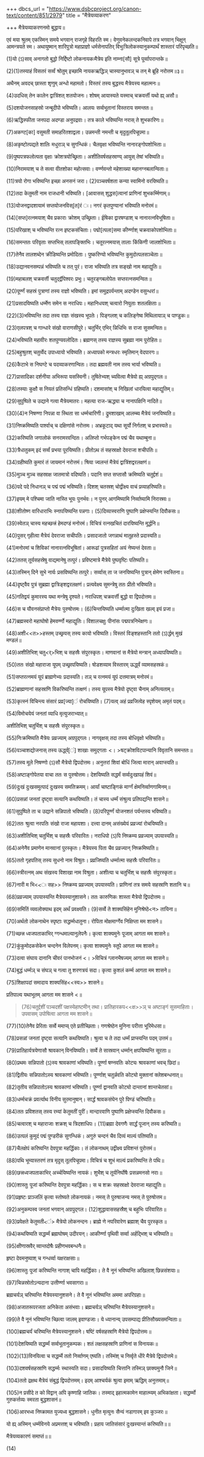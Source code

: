 +++
dbcs_url = "https://www.dsbcproject.org/canon-text/content/851/2979"
title = "मैत्रेयव्याकरण"

+++
मैत्रेयव्याकरणनमो बुद्धाय॥

एवं मया श्रुतम्
एकस्मिन् समये भगवान् राजगृहे विहरति स्म। वेणुवनेकलन्दकनिवापे तत्र
भगवान् भिक्षून् आमन्त्रयते स्म। अथायुष्मान्
शारिपुत्रो महाप्राज्ञो
धर्मसेनापतिर् विभुःत्रिलोकस्यानुकम्पार्थं
शास्तारं परिपृच्छति॥

(1)यो (ऽ)साव् अनागतो बुद्धो
निर्द्दिष्टो लोकनायकःमैत्रेय इति नाम्ना[सौ] सूत्रे पूर्व्वापरान्तके॥

(2)(1)तस्याहं विसतरं
सर्व्वं श्रोतुम् इच्छामि नायकऋद्धिञ् चास्यानुभावञ्
च तन् मे ब्रूहि नरोत्तम॥३॥

अथैनम् अवदच् छास्ता
शृणुम् अन्धो महामतो। विस्तरं तस्य बुद्धस्य
मैत्रेयस्य महात्मनः॥

(4)उदधिस् तेन कालेन
द्वात्रिंशत् शतयोजनः। शोषम् आयास्यते
यस्माच् चक्रवर्त्ती यथो ह्य् असौ॥

(5)दशयोजनसाहस्रो जन्बूदीपो
भविष्यति। आलयः सर्व्वभूतानां
विस्तराय समन्ततः॥

(6)ऋद्धिस्फीता जनपदा
अदण्डा अनुपद्रवाः। तत्र काले भविष्यन्ति
नरास् ते शुभकारिणः॥

(7)अकण्ट[का] वसुमती समाहरितशाद्वला। उन्नमन्ती नमन्ती
च मृदुतूलपिचूपमा॥

(8)अकृष्टोत्पद्यते
शालिः मधुराञ् च सुगन्धिकं। चैलवृक्षा भविष्यन्ति
नानारङ्गोपशोभिताः॥

(9)पुष्पपत्रफलोत्पता
वृक्षाः क्रोशत्रयोच्छ्रिताः। अशीतिवर्षसहस्राण्य्
आयुस् तेषां भविष्यति॥

(10)निरामयाश् च ते
सत्वा वीतशोका महोत्सवाः। वर्ण्णवन्तो महेशाख्या
महानग्नबलान्विताः॥

(11)त्रयो रोगा भविष्यन्ति
इच्छा अनसनं जरा। (2)पञ्चवर्षशता कन्या
स्वामिनो वरयिष्यति॥

(12)तदा केतुमती नाम
राजधानी भविष्यति। [आवासस् शुद्धस]त्वानां प्राणिनां
शुभकर्म्मिणाम्॥

(13)योजनद्वादशायामं
सप्तयोजनविस्[त]रं ः। नगरं कृतपुण्यानां
भविष्यति मनोरमं॥

(14)[सप्त]रत्नमयाश् चैव प्रकाराः
क्रोशम् उच्छ्रिताः। ईषिका द्वारषण्डाश्
च नानारत्नविभूषिताः॥

(15)परिखाश् च भविष्यन्ति
रत्न इष्टकसंचिताः। पद्मो[त्पला]समा कीर्ण्णाश्
चक्रवाकोपशोभिताः॥

(16)समन्ततः परिवृताः
सप्तभिस् तलापङ्क्तिभिः। चतूरत्नमयास् तालाः
किंकिणी जालशोभिताः॥

(17)तेनैव तालशब्देन
क्रीडिष्यन्ति प्रमोदिताः। पुष्करिण्यो भविष्यन्ति
कुमुदोत्पलसञ्चेताः॥

(18)उद्यानवनसम्पन्नं
भविष्यति च तत् पुरं। राजा भविष्यति तत्र
सङ्खो नाम महाद्युतिः॥

(19)महाबलश् चक्रवर्त्ती
चतुर्द्द्वीपेश्वरः प्रभुः। चतुरङ्गबलोपेतः
सप्तरत्नसमन्वितः॥

(20)पूर्ण्णं सहस्रं
पुत्राणां तस्य राज्ञो भविष्यति। इमां समुद्रपर्यन्ताम्
अदण्डेन वसुन्धरां॥

(21)प्रसादयिष्यति धर्म्मेण
समेन स नराधिपः। महानिधयश् चत्वारो
नियुताः शतलक्षिताः॥

(22)(3)भविष्यन्ति तदा
तस्य राज्ञः संखस्य भूपतेः। पिङ्गलश् च कलिङ्गेष्व
मिथिलायाञ् च पाण्डुकः॥

(23)एलपत्रश् च गान्धारे
संखो वाराणसीपुरे। चतुर्भिर् एभिर्
न्निधिभिः स राजा सुसमन्वितः॥

(24)भविष्यति महावीरः
शतपुण्यवलोदितः। ब्रह्मणस् तस्य
राज्ञस्य सुब्रह्मा नाम पुरोहितः॥

(25)बहुश्रुतश् चतुर्व्वेद
उपाध्यायो भविष्यति। अध्यापको मन्त्रधरः
स्मृतिमान् वेदपारगः॥

(26)कैटाभे स निघण्टे
च पदव्याकरणान्वितः। तदा ब्रह्मवती नाम
तस्य भार्या भविष्यति॥

(27)प्रासादिका दर्शनीया
अभिरूपा यसस्विनी। तुषितेभ्यश् च्यवित्वा
मैत्रेयो ह्य् अग्रपुद्गलः॥

(28)तस्याः कुक्षौ स
नियतं प्रतिसन्धिं ग्रहिष्यति। दशमासांश् च निखिलां
धारयित्वा महाद्युतिम्॥

(29)सुपुष्पिते च उद्याने
गत्वा मैत्रेयमातरः। महत्या राज-ऋद्ध्या
च नानापक्षिनि नादिते॥

(30)(4)न निषण्णा निपन्ना
वा स्थिता सा धर्म्मचारिणी। द्रुमशाखाम् आलम्ब्य
मैत्रेयं जनयिष्यति॥

(31)निष्क्रमिष्यति
पार्श्वाच् च दक्षिणांसे नरोत्तमः। अभ्रकूटाद् यथा
सूर्यो निर्गतश् च प्रभास्यते॥

(32)करिष्यति जगालोकं
सनरामरवन्दितः। अलिप्तो गर्भपङ्केन
पद्मं चैव यथाम्बुना॥

(33)त्रैधातुकम् इदं
सर्व्वं प्रभया पूरयिष्यति। प्रीतोऽथ तं सहस्राक्षो
देवराजा शचीपतिः॥

(34)ग्रहीष्यति कुमारं
तं जायमानं नरोत्तमं। श्रिया ज्वलन्तं
मैत्रेयं द्वात्रिंशद्वरलक्षणं॥

(35)मुञ्च मुञ्च सहस्राक्ष
जातमात्रो वदिष्यति। पदानि सप्त सप्तासौ
क्रमिष्यति चतुर्द्दशं॥

(36)पदे पदे निधानञ्
च पद्मं पद्मं भविष्यति। दिशश् चतस्रश् चोद्वीक्ष्य
वाचं प्रव्याहरिष्यति॥

(37)इयम् मे पश्चिमा
जाति नास्ति भूयः पुनर्भवः। न पुनर् आगमिष्यामि
निर्व्वाष्यामि निरास्रवः॥

(38)शीतोष्ण वारिधाराभिः
स्नापयिष्यन्ति पन्नगाः। (5)दिव्यास्वराणि पुष्पाणि
प्रक्षेप्स्यन्ति दिवौकसः॥

(39)स्वेतञ् चास्य महच्छत्त्रं
हेमदण्डं मनोरमं। विचित्रं रत्नखचितं
दारयिष्यन्ति मूर्द्धनि॥

(40)पुसर् गृहीत्वा
मैत्रेयं देवराजा सचीपतिः। प्रसादजातो जगन्नाथं
मातुहस्ते प्रदास्यति॥

(41)मनोरमां च शिविकां
नानारत्नविभूषितां। आरूढां पुत्रसहितां
अयं नेष्यन्तं देवताः॥

(42)ततस् तूर्यसहस्रेषु
वाद्यमानेषु तत्पुरं। प्रविष्टमात्रे
मैत्रेये पुष्पवृष्टिः पतिष्यति॥

(43)तस्मिन् दिने सुभे
नार्यः प्रसविष्यन्ति तत्पुरे। सर्व्वास् ता ज
जनयिष्यन्ति पुत्रान् क्षेमेण स्वस्तिना॥

(44)दृष्ट्वैव पुत्रं
सुब्रह्मा द्वात्रिङ्शद्वरलक्षणं। प्रत्यवेक्ष्य सुमन्त्रेषु
ततः प्रीतो भविष्यति॥

(45)गतिद्वयं कुमारस्य
यथा मन्त्रेषु दृश्यते। नराधिपश् चक्रवर्त्ती
बुद्धो वा द्विपदोत्तमः॥

(46)स च यौवनसंप्राप्तो
मैत्रेयः पुरुषोत्तमः। (6)चिन्तयिष्यति धर्म्मात्मा
दुःखिता खल्व् इयं प्रजा॥

(47)ब्रह्मस्वरो महाघोषो
हेमवर्ण्णो महाद्युतिः। विशालचक्षुः पीनांसः
पद्मपत्रनिभेक्षणः॥

(48)अशी<<त>>हस्तम् उच्छ्रयस्
तस्य कायो भविष्यति। विस्तरं विङ्शहस्तानि
ततो (ऽ)र्द्धम् मुखं मण्डलं॥

(49)अशीतिभिश् चतु<र्>भिश् च सहस्रैः
संपुरस्कृतः। माणवानां स मैत्रेयो
मन्त्रान् अध्यापयिष्यति॥

(50)ततः संखो महाराजा
यूपम् उच्छ्रापयिष्यति। षोडशव्याम विस्तारम्
ऊर्द्ध्वं व्यामसहस्रकं॥

(51)सप्तरत्नमयं यूपं
ब्राह्मणेभ्यः प्रदास्यति। तञ् च रत्नमयं यूपं
दत्तमात्रम् मनोरमं॥

(52)ब्राह्मणानां सहस्राणि
विकरिष्यन्ति तत्क्षणं। तस्य यूपस्य मैत्रेयो
दृष्ट्वा चैनाम् अनित्यताम्॥

(53)कृत्स्नं विचिन्त्य
संसारं प्रव्र[ज्या]ं रोचयिष्यति। (7)यत्व् अहं प्रव्रजित्वेह
स्पृशेयम् अमृतं पदम्॥

(54)विमोचयेयं जनतां
व्याधि मृत्युजराभ्यात्॥

अशीतिभिश् चतुर्भिश्
च सहस्रैः संपुरस्कृतः॥

(55)निःक्रमिष्यति मैत्रेयः
प्रव्रज्याम् अग्रपुद्गलः। नागवृक्षस् तदा
तस्य बोधिवृक्षो भविष्यति॥

(56)पञ्चाशद्योजनास्
तस्य ऊर्द्ध्व[ं] शाखाः समुद्गताः <। >षट्क्रोशविटपान्यानि
विवृतानि समन्ततः॥

(57)तस्य मूले निषण्णो
(ऽ)सौ मैत्रेयो द्विपदोत्तमः। अनुत्तरां शिवां
बोधिं जित्वा मारान् अवाप्स्यति॥

(58)अष्टाङ्गोपेतया
वाचा ततः स पुरुषोत्तमः। देशयिष्यति सद्धर्मं
सर्व्वदुःखापहं शिवं॥

(59)दुःखं दुःखसमुत्पादं
दुःखस्य समतिक्रमम्। आर्यां चाष्टाङ्गिकं
मार्ग्गं क्षेमनिर्व्वाणगामिनम्॥

(60)प्रसन्नां जनतां
दृष्ट्वा सत्यानि कथयिष्यति। तं चास्य धर्म्मं
संश्रुत्य प्रतिपद्यन्ति शासने॥

(61)सुपुष्पिते ता च
उद्याने सन्निपातो भविष्यति। (8)परिपूर्ण्णं योजनशतं
पर्यन्तस्य भविष्यति॥

(62)ततः श्रुत्वा नरपतिः
संखो राजा महायशाः। दत्त्वा दानम् असंख्येयं
प्रव्रज्यां रोचयिष्यति॥

(63)अशीतिभिश् चतुर्भिश्
च सहस्रैः परिवारितः। नराधिपो (ऽ)पि निष्क्रम्य प्रव्रज्याम्
उपयास्यति॥

(64)अनेनैव प्रमाणेन
मानवानां पुरस्कृतः। मैत्रेयस्य पिता
चैव प्रव्रज्यान् निष्क्रमिष्यति॥

(65)ततो गृहपतिस् तस्य
सुधनो नाम विश्रुतः। प्रव्रजिष्यति धर्म्मात्मा
सहस्रैः परिवारितः॥

(66)स्त्रीरत्नम् अथ
संखस्य विशाखा नाम विश्रुता। अशीत्या च चतुर्भिश्
च सहस्रैः संपुरस्कृता॥

(67)नारी म भि<<ः सह>> निष्क्रम्य प्रव्रज्याम्
उपयास्यति। प्राणिनां तत्र
समये सहस्राणि शतानि च॥

(68)प्रव्रज्याम् उपयास्यन्ति
मैत्रेयस्यानुशासने। ततः कारुणिकः शास्ता
मैत्रेयो द्विपदोत्तमः॥

(69)समितिं व्यवलोक्याथ
इदम् अर्थं प्रवक्ष्यति। (9)सर्व्वे ते शाक्यसिंहेन
मुनिश्रेष्ठे<न> तायिना॥

(70)अर्थतो लोकनाथेन
स्पृष्टाः सद्धर्म्मधातुना। रोपिता मोक्षमार्ग्गेव
निक्षिप्ता मम शासने॥

(71)च्छत्त्र ध्वजपताकाभिर्
ग्गन्धमाल्यानुलेपनैः। कृत्वा शाक्यमुनेः
पूजाम् आगता मम शासने॥

(72)कुंकुमोदकसेकेन
चन्दनेन विलेपनम्। कृत्वा शाक्यमुनेः
स्तूपे आगता मम शासने॥

(73)दत्वा संघाय दानानि
चीवरं पानभोजनं <। >विचित्रं ग्लानभैषज्यम्
आगता मम शासने॥

(74)बुद्धं धर्म्मञ्
च संघञ् च गत्वा तु शरणत्रयं सदा। कृत्वा कुशलं कर्म्म
आगता मम शासने॥

(75)शिक्षापदां समादाय
शाक्यसिंह<<स्य>> शासने॥

प्रतिपाल्य यथाभूतम्
आगता मम शासने <॥

> (76)चतुर्द्दशीं पञ्चदशीं
पक्षस्येहाष्टमीन् तथा। प्रातिहारकप<<क्ष>>ञ् च अष्टाङ्गं
सुसमाहिताः। उपवासम् उपोषित्वा
आगता मम शासने॥

(77)(10)तेनैव प्रेरिताः
सर्व्वे ममाप्य् एते प्रतीच्छिताः। गणश्रेष्ठेन मुनिना
परीत्ता भूरिमेधसा॥

(78)प्रसन्नां जनतां
दृष्ट्वा सत्यानि कथयिष्यति। श्रुत्वा च ते तदा
धर्म्मं प्राप्स्यन्ति पदम् उत्तमं॥

(79)प्रातिहार्यत्रयेणासौ
श्रावकान् विनयिष्यति। सर्व्वे ते सास्रवान्
धर्म्मान् क्षपयिष्यन्ति सूरताः॥

(80)प्रथमः सन्निपातो
(ऽ)स्य श्रावकाणां भविष्यति। पूर्ण्णा षण्नवतिः
कोट्यः श्रावकाणां भवच् छिदां॥

(81)द्वितीयः सन्निपातोऽस्य
श्रावकाणां भविष्यति। पूर्ण्णाश् चतुर्न्नवति
कोट्यो मुक्तानां क्लेशबन्धनात्॥

(82)तृतीय सन्निपातोऽस्य
श्रावकाणां भविष्यति। पूर्ण्णा द्वानवति
कोट्यो दान्तानां शान्तचेतसां॥

(83)धर्म्मचक्रं प्रवर्त्याथ
विनीय सुरमानुषान्। सार्द्धं श्रावकसंघेन
पुरे पिण्डं चरिष्यति॥

(84)ततः प्रविशतस् तस्य
रम्यां केतुमतीं पुरीं। मान्दारवाणि पुष्पाणि
प्रक्षेप्स्यन्ति दिवौकसः॥

(85)चत्वारश् च महाराजाः
शक्रश् च त्रिदशाधिपः। (11)ब्रह्मा देवगणैः
सार्द्धं पूजान् तस्य करिष्यति॥

(86)उत्पलं कुमुदं पद्मं
पुण्डरीकं सुगन्धिकं। अगुरुं चन्दनं चैव
दिव्यं माल्यं पतिष्यति॥

(87)चैलक्षेपं करिष्यन्ति
देवपुत्रा महर्द्धिकाः। तं लोकनाथम् उद्वीक्ष्य
प्रविशन्तं पुरोत्तमं॥

(88)पथि भूम्यास्तरणं
तत्र मृदुस् तूलपिचूपमा। विचित्रं च शुभं
माल्यं प्रकरिष्यन्ति ते पथि॥

(89)छत्त्रध्वजपताकाभिर्
अर्च्चयिष्यन्ति नायकं। शुभैश् च तूर्यनिर्घोषैः
प्रसन्नमनसो नराः॥

(90)शास्तुः पूजां करिष्यन्ति
देवपुत्रा महर्द्धिकाः। स च शक्रः सहस्राक्षो
देवराजा महाद्युतिः॥

(91)प्रहृष्टः प्राञ्जलिं
कृत्वा स्तोष्यते लोकनायकं। नमस् ते पुरुषाजन्य
नमस् ते पुरुषोत्तम॥

(92)अनुकम्पस्व जनतां
भगवान् अग्रपुद्गल। (12)शुद्धावाससहस्रैश्
च बहुभिः परिवारितः॥

(93)प्रवेक्षते केतुमती<ं> मैत्रेयो लोकनन्दनः। ब्राह्मे णे नपरिवारेण
ब्रह्माश् चैव पुरस्कृतः॥

(94)कथयिष्यति सद्धर्म्मं
ब्रह्मघोषम् उदीरयन्। आकीर्ण्णा पृथिवी
सर्व्वा अर्हद्भिश् च भविष्यति॥

(95)क्षीणास्रवैर् व्वान्तदोषैः
प्रहीणभवबन्धनैः॥

हृष्टा देवमनुष्याश्
च गन्धर्व्वा यक्षराक्षसाः॥

(96)शास्तुः पूजां करिष्यन्ति
नागाश् चापि महर्द्धिकाः। ते वै नूनं भविष्यन्ति
अखिलाश् छिन्नसंशयाः॥

(97)चिन्नस्रोतोऽन्यदाना
उत्तीर्ण्णा भवसागराः॥

ब्रह्मचर्यञ् चरिष्यन्ति
मैत्रेयस्यानुशसने। ते वै नूनं भविष्यन्ति
अममा अपरिग्रहाः॥

(98)अजातरूपरजता अनिकेता
असंभवाः। ब्रह्मचर्यञ् चरिष्यन्ति
मैत्रेयस्यानुशसने॥

(99)ते वै नूनं भविष्यन्ति
च्छित्वा जालम् इवाण्डजाः। ये ध्यानान्य् उपसम्पाद्य
प्रीतिसौख्यसमन्विताः॥

(100)ब्रह्मचर्यं चरिष्यन्ति
मैत्रेयस्यानुशसने। षष्टिं वर्षसहस्राणि
मैत्रेयो द्विपदोत्तमः॥

(101)देशयिष्यति सद्धर्म्मं
सर्व्वभूतानुकम्पकः। शतं लक्षसहस्राणि
प्राणिनां स विनायकः॥

(102)(13)विनयित्वा च सद्धर्म्मे
ततो निर्व्वाणम् एष्यति। तस्मिंश् च निर्व्वृते
धीरे मैत्रेये द्विपदोत्तमे॥

(103)दशवर्षसहस्राणि
सद्धर्म्मः स्थास्यति सदा। प्रसादयिष्यति चित्तानि
तस्मिञ् छाक्यमुनौ जिने॥

(104)ततो द्रक्षथ मैत्रेयं
संबुद्धं द्विपदोत्तमम्। इदम् आश्चर्यकं
श्रुत्वा इमाम् ऋद्धिम् अनुत्तमाम्॥

(105)न प्रसीदे त को
विद्वान् अपि कृष्णाहि जातिकः। तस्माद् इहात्मकामेन
माहात्म्यम् अभिकांक्षता। सद्धर्म्मो गुरुकर्त्तव्यः
स्मरता बुद्धशासनं॥

(106)आरभध्व निष्क्रामत
युज्यध्व बुद्धशासने। धुनीत मृत्युनः
सैन्यं नडागारम् इव कुञ्जरः॥

यो ह्य् अस्मिन्
धर्म्मविनये अप्रमत्तश् च भविष्यति। प्रहाय जातिसंसारं
दुःखस्यान्तं करिष्यति॥॥

मैत्रेयव्यकारणं
समाप्तं॥॥

(14)

